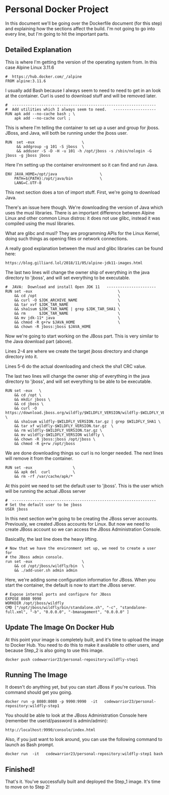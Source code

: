 # Personal Docker Project
In this document we'll be going over the Dockerfile document (for this step) and explaining how the sections affect the build.  I'm not going to go into every line, but I'm going to hit the important parts.

## Detailed Explanation
This is where I'm getting the version of the operating system from.  In this case Alpine Linux 3.11.6

```text
#  https://hub.docker.com/_/alpine
FROM alpine:3.11.6
```

I usually add Bash because I always seem to need to need to get in an look at the container.  Curl is used to download stuff and will be removed later.

```text
#  ----------------------------------------------------------------  
#  Add utilities which I always seem to need.   -------------------
RUN apk add --no-cache bash ; \
	apk add --no-cache curl ;
```


This is where I'm telling the container to set up a user and group for jboss.  JBoss, and Java, will both be running under the jboss user.

```text
RUN  set -eux                     \
	 && addgroup -g 101 -S jboss  \
	 && adduser -S -D -H -u 101 -h /opt/jboss -s /sbin/nologin -G jboss -g jboss jboss
```

Here I'm setting up the container environment so it can find and run Java.
```text
ENV JAVA_HOME=/opt/java                   \
    PATH=${PATH}:/opt/java/bin            \
    LANG=C.UTF-8
```

This next section does a ton of import stuff.  First, we're going to download Java.

There's an issue here though.  We're downloading the version of Java which uses the musl libraries.  There is an important difference between Alpine Linux and other common Linux distros: it does not use glibc, instead it was compiled using the musl libraries. 

What are glibc and musl? They are programming APIs for the Linux Kernel, doing such things as opening files or network connections. 

A really good explanation between the musl and glibc libraries can be found here:

    https://blog.gilliard.lol/2018/11/05/alpine-jdk11-images.html
	
The last two lines will change the owner ship of everything in the java directory to 'jboss', and will set everything to be executable.
```text
#  JAVA:  Download and install Open JDK 11   ----------------------
RUN set -eux                                      \
    && cd /opt                                    \
    && curl -O $JDK_ARCHIVE_NAME                  \
    && tar xvf $JDK_TAR_NAME                      \
    && sha1sum $JDK_TAR_NAME | grep $JDK_TAR_SHA1 \
    && rm      $JDK_TAR_NAME                      \
    && mv jdk-11* java                            \
    && chmod -R g+rw $JAVA_HOME                   \
    && chown -R jboss:jboss $JAVA_HOME
```

Now we're going to start working on the JBoss part.  This is very similar to the Java download part (above).  

Lines 2-4 are where we create the target jboss directory and change directory into it.  

Lines 5-6 do the actual downloading and check the sha1 CRC value.

The last two lines will change the owner ship of everything in the java directory to 'jboss', and will set everything to be able to be executable.


```text
RUN set -eux   \
    && cd /opt \
    && mkdir jboss \
    && cd jboss \
    && curl -O https://download.jboss.org/wildfly/$WILDFLY_VERSION/wildfly-$WILDFLY_VERSION.tar.gz \
    && sha1sum wildfly-$WILDFLY_VERSION.tar.gz | grep $WILDFLY_SHA1 \
    && tar xf wildfly-$WILDFLY_VERSION.tar.gz  \ 
    && rm wildfly-$WILDFLY_VERSION.tar.gz \
    && mv wildfly-$WILDFLY_VERSION wildfly \
    && chown -R jboss:jboss /opt/jboss \
    && chmod -R g+rw /opt/jboss
```

We are done downloading things so curl is no longer needed.  The next lines will remove it from the container.	
```text
RUN set -eux                  \
    && apk del  curl          \
    && rm -rf /var/cache/apk/*	
```
	
At this point we need to set the default user to 'jboss'.  This is the user which will be running the actual JBoss server	
```text
#  ----------------------------------------------------------------  
# Set the default user to be jboss
USER jboss
```

In this next section we're going to be creating the JBoss server accounts.  Previously, we created JBoss accounts
for Linux.  But now we need to create JBoss account so we can access the JBoss Administration Console.

Basicallly, the last line does the heavy lifting.
```text
# Now that we have the environment set up, we need to create a user for 
# the JBoss admin console.
run set -eux                      \
    && cd /opt/jboss/wildfly/bin  \
    && ./add-user.sh admin admin
```

Here, we're adding some configuration information for JBoss.  When you start the container, the default is now to start the JBoss server.
```text
# Expose internal ports and configure for JBoss
EXPOSE 8080 9990
WORKDIR /opt/jboss/wildfly
CMD ["/opt/jboss/wildfly/bin/standalone.sh", "-c", "standalone-full.xml", "-b", "0.0.0.0", "-bmanagement", "0.0.0.0" ]
```

## Update The Image On Docker Hub
At this point your image is completely built, and it's time to upload the image to Docker Hub.  You need to do this to make it available to other users, and because Step_2 is also going to use this image.

```text
docker push codewarrior23/personal-repository:wildfly-step1
```

## Running The Image
It doesn't do anything yet, but you can start JBoss if you're curious.  This command should get you going.

```text
docker run -p 8080:8080 -p 9990:9990  -it   codewarrior23/personal-repository:wildfly-step1
```

You should be able to look at the JBoss Administration Console here (remember the userid/password is admin/admin):

```text
http://localhost:9990/console/index.html
```

Also, if you just want to look around, you can use the following command to launch
as Bash prompt.  

```text
docker run  -it   codewarrior23/personal-repository:wildfly-step1 bash
```

## Finished!
That's it.  You've successfully built and deployed the Step_1 image.  It's time to move on to Step 2!
